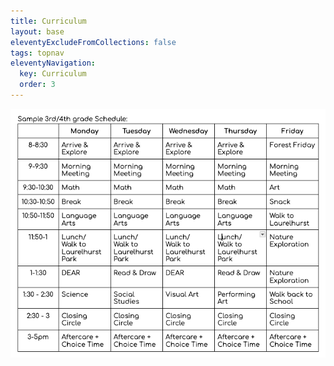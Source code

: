 ```yaml
---
title: Curriculum
layout: base
eleventyExcludeFromCollections: false
tags: topnav
eleventyNavigation:
  key: Curriculum
  order: 3
---
```



![](assets/uploads/screen-shot-2024-04-06-at-1.44.31-pm.png)
